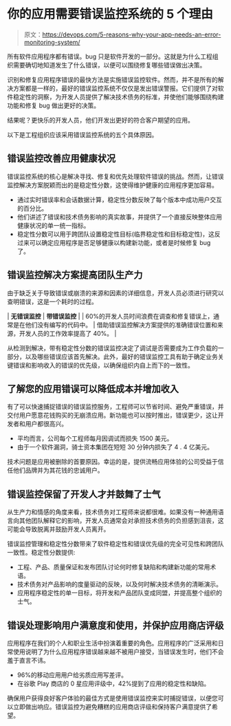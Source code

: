 # 你的应用需要错误监控系统的 5 个理由

> 原文：<https://devops.com/5-reasons-why-your-app-needs-an-error-monitoring-system/>

所有软件应用程序都有错误。bug 只是软件开发的一部分。这就是为什么工程组织需要确切地知道发生了什么错误，以便可以围绕修复哪些错误做出决策。

识别和修复应用程序错误的最快方法是实施错误监控软件。然而，并不是所有的解决方案都是一样的，最好的错误监控系统不仅仅是发出错误警报。它们提供了对软件稳定性的洞察，为开发人员提供了解决技术债务的标准，并使他们能够围绕构建功能和修复 bug 做出更好的决策。

结果呢？更快乐的开发人员，他们开发出更好的符合客户期望的应用。

以下是工程组织应该采用错误监控系统的五个具体原因。

## **错误监控改善应用健康状况**

错误监控系统的核心是解决寻找、修复和优先处理软件错误的挑战。然而，让错误监控解决方案脱颖而出的是稳定性分数，这使得维护健康的应用程序更加容易。

*   通过实时错误率和会话数据计算，稳定性分数反映了每个版本中成功用户交互的百分比。
*   他们讲述了错误和技术债务影响的真实故事，并提供了一个直接反映整体应用健康状况的单一统一指标。
*   稳定性分数可以用于跨团队设置稳定性目标(临界稳定性和目标稳定性)，这反过来可以确定应用程序是否足够健康以构建新功能，或者是时候修复 bug 了。

## **错误监控解决方案提高团队生产力**

由于缺乏关于导致错误或崩溃的来源和因素的详细信息，开发人员必须进行研究以查明错误，这是一个耗时的过程。

| **无错误监控** | **带错误监控** |
| 60%的开发人员时间浪费在调查和修复错误上，通常是在他们没有编写的代码中。 | 借助错误监控解决方案提供的准确错误位置和来源，开发人员的工作效率提高了 40%。 |

从检测到解决，带有稳定性分数的错误监控决定了调试是否需要成为工作负载的一部分，以及哪些错误应该首先解决。此外，最好的错误监控工具有助于确定业务关键错误和影响收入的错误的优先级，以确保组织内自上而下的一致性。

## **了解您的应用错误可以降低成本并增加收入**

有了可以快速捕捉错误的错误监控服务，工程师可以节省时间、避免严重错误，并交付用户愿意花钱购买的无崩溃应用。新功能也可以按时推出，错误更少，这让开发者和用户都很高兴。

*   平均而言，公司每个工程师每月因调试而损失 1500 美元。
*   由于一个软件漏洞，骑士资本集团在短短 30 分钟内损失了 4 . 4 亿美元。

技术问题是应用被删除的首要原因。幸运的是，提供流畅应用体验的公司受益于信任他们品牌并为其花钱的忠诚用户。

## **错误监控保留了开发人才并鼓舞了士气**

从生产力和情感的角度来看，技术债务对工程师来说都很难。如果没有一种通用语言向其他团队解释它的影响，开发人员通常会对承担技术债务的负担感到沮丧，这可能会导致脱离并鼓励开发人员离开。

错误监控管理和稳定性分数带来了软件稳定性和错误优先级的完全可见性和跨团队一致性。稳定性分数提供:

*   工程、产品、质量保证和发布团队讨论何时修复缺陷和构建新功能的常用术语。
*   技术债务对产品影响的度量驱动的反映，以及何时解决技术债务的清晰演示。
*   应用程序稳定性的单一目标，将开发和产品团队变成同盟，并提高整个组织的士气。

## **错误处理影响用户满意度和使用，并保护应用商店评级**

应用程序在我们的个人和职业生活中扮演着重要的角色。应用程序的广泛采用和日常使用说明了为什么应用程序错误越来越不被用户接受，当错误发生时，他们不会羞于直言不讳。

*   96%的移动应用用户给劣质应用写差评。
*   在谷歌 Play 商店的 0 星应用评级中，42%提到了应用的稳定性和缺陷。

确保用户获得良好客户体验的最佳方式是使用错误监控来实时捕捉错误，以便您可以立即做出响应。错误监控为避免糟糕的应用商店评级和保持客户满意提供了希望。